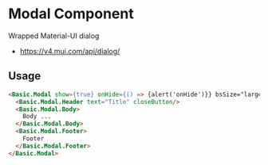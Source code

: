 # Modal Component

Wrapped Material-UI dialog
* https://v4.mui.com/api/dialog/


## Usage

```html
<Basic.Modal show={true} onHide={() => {alert('onHide')}} bsSize="large">
  <Basic.Modal.Header text="Title" closeButton/>
  <Basic.Modal.Body>
    Body ...
  </Basic.Modal.Body>
  <Basic.Modal.Footer>
    Footer
  </Basic.Modal.Footer>
</Basic.Modal>

```
